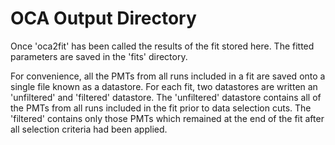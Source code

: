 OCA Output Directory
==========
Once 'oca2fit' has been called the results of the fit stored here. The fitted parameters are saved in the 'fits' directory. 

For convenience, all the PMTs from all runs included in a fit are saved onto a single file known as a datastore. For each fit, two datastores are written an 'unfiltered' and 'filtered' datastore. The 'unfiltered' datastore contains all of the PMTs from all runs included in the fit prior to data selection cuts. The 'filtered' contains only those PMTs which remained at the end of the fit after all selection criteria had been applied. 
